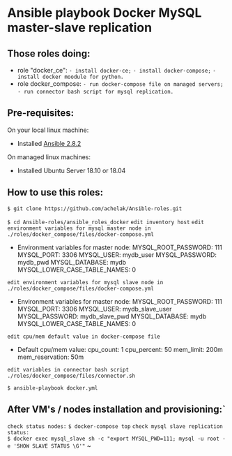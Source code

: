 # Ansible playbook Docker MySQL master-slave replication

## Those roles doing:

* role "docker_ce":
```- install docker-ce;```
```- install docker-compose;```
```- install docker moodule for python.```
* role docker_compose:
```- run docker-compose file on managed servers;```
```- run connector bash script for mysql replication.```

## Pre-requisites:
On your local linux machine:
* Installed [Ansible 2.8.2](https://docs.ansible.com/ansible/latest/installation_guide/intro_installation.html)

On managed linux machines:

* Installed Ubuntu Server 18.10 or 18.04

## How to use this roles:

```$ git clone https://github.com/achelak/Ansible-roles.git```

```$ cd Ansible-roles/ansible_roles_docker```
```edit inventory host```
```edit environment variables for mysql master node in ./roles/docker_compose/files/docker-compose.yml``` 
  * Environment variables for master node:
       MYSQL_ROOT_PASSWORD: 111
       MYSQL_PORT: 3306
       MYSQL_USER: mydb_user
       MYSQL_PASSWORD: mydb_pwd
       MYSQL_DATABASE: mydb
       MYSQL_LOWER_CASE_TABLE_NAMES: 0

```edit environment variables for mysql slave node in ./roles/docker_compose/files/docker-compose.yml```

* Environment variables for master node:
       MYSQL_ROOT_PASSWORD: 111
       MYSQL_PORT: 3306
       MYSQL_USER: mydb_slave_user
       MYSQL_PASSWORD: mydb_slave_pwd
       MYSQL_DATABASE: mydb
       MYSQL_LOWER_CASE_TABLE_NAMES: 0

``` edit cpu/mem default value in docker-compose file ```

* Default cpu/mem value:
    cpu_count: 1
    cpu_percent: 50
    mem_limit: 200m
    mem_reservation: 50m

```edit variables in connector bash script ./roles/docker_compose/files/connector.sh```

```$ ansible-playbook docker.yml ```


## After VM's / nodes installation and provisioning:`
```check status nodes:```
```$ docker-compose top```
```cheсk mysql slave replication status:```  
```$ docker exec mysql_slave sh -c "export MYSQL_PWD=111; mysql -u root -e 'SHOW SLAVE STATUS \G'"```
~

